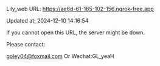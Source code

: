 Lily_web URL: https://ae6d-61-165-102-156.ngrok-free.app

Updated at: 2024-12-10 14:16:54

If you cannot open this URL, the server might be down.

Please contact: 

goley04@foxmail.com Or Wechat:GL_yeaH